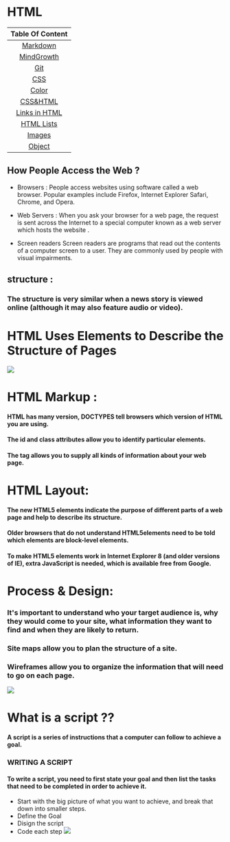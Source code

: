 # HTML
| Table Of Content  | 
| :-----------------: |
| [Markdown](https://omar-zoubi.github.io/reading-notes/reading-notes102/markdawn) |
| [MindGrowth](https://omar-zoubi.github.io/reading-notes/reading-notes102/MindGrowth) |
| [Git](https://omar-zoubi.github.io/reading-notes/reading-notes102/Git) |
| [CSS](https://omar-zoubi.github.io/reading-notes/reading-notes102/css01) |
| [Color](https://omar-zoubi.github.io/reading-notes/reading-notes102/color) |
| [CSS&HTML](https://omar-zoubi.github.io/reading-notes/reading-notes102/class) |
| [Links in HTML](https://omar-zoubi.github.io/reading-notes/reading-notes102/reading02) |
| [HTML Lists](https://omar-zoubi.github.io/reading-notes/reading-notes102/reading03) |
| [Images](https://omar-zoubi.github.io/reading-notes/reading-notes102/reading05) |
| [Object](https://omar-zoubi.github.io/reading-notes/reading-notes102/reading06) |
## How People Access the Web ?
- Browsers : People access websites using software called a web browser. Popular examples include Firefox, Internet Explorer Safari, Chrome, and Opera.

- Web Servers : When you ask your browser for a web page, the request is sent across the Internet to a special computer known as a web server which hosts the website .

- Screen readers Screen readers are programs that read out the contents of a computer screen to a user. They are commonly used by people with visual impairments.

## structure :
### The structure is very similar when a news story is viewed online (although it may also feature audio or video).

# HTML Uses Elements to Describe the Structure of Pages
![](http://qatechhub.com/wp-content/uploads/2016/09/BasicHtmlStructure.png)

# HTML Markup :
#### HTML has many version, DOCTYPES tell browsers which version of HTML you are using.
#### The id and class attributes allow you to identify particular elements.

#### The <meta> tag allows you to supply all kinds of information about your web page.

# HTML Layout: 
#### The new HTML5 elements indicate the purpose of different parts of a web page and help to describe its structure.
#### Older browsers that do not understand HTML5elements need to be told which elements are block-level elements.
#### To make HTML5 elements work in Internet Explorer 8 (and older versions of IE), extra JavaScript is needed, which is available free from Google.

# Process & Design:
 ### It's important to understand who your target audience is, why they would come to your site, what information they want to find and when they are likely to return.
 ###  Site maps allow you to plan the structure of a site.
 ### Wireframes allow you to organize the information that will need to go on each page.
![](https://www.webpixeltechnologies.com/wp-content/uploads/2016/10/web-development-process-explained.jpg)

# What is a script ?? 
#### A script is a series of instructions that a computer can follow to achieve a goal.
### WRITING A SCRIPT 
#### To write a script, you need to first state your goal and then list the tasks that need to be completed in order to achieve it. 
- Start with the big picture of what
you want to achieve, and break
that down into smaller steps. 
- Define the Goal 
- Disign the script 
- Code each step 
![](https://1.bp.blogspot.com/-l9eNZKNf_o0/XWgvUMssDkI/AAAAAAAAArc/1NRXlDYYzX0E-Hzcun5SNO3TLBiqYaLkwCLcBGAs/s640/learn%2BJavascript.jpg)
